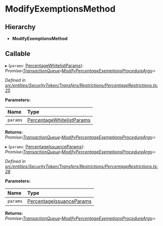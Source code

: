 # ModifyExemptionsMethod

## Hierarchy

* **ModifyExemptionsMethod**

## Callable

▸ \(`params`: [PercentageWhitelistParams]()\): _Promise‹_[_TransactionQueue_]()_‹_[_ModifyPercentageExemptionsProcedureArgs_]()_››_

_Defined in_ [_src/entities/SecurityToken/Transfers/Restrictions/PercentageRestrictions.ts:25_](https://github.com/PolymathNetwork/polymath-sdk/blob/550676f/src/entities/SecurityToken/Transfers/Restrictions/PercentageRestrictions.ts#L25)

**Parameters:**

| Name | Type |
| :--- | :--- |
| `params` | [PercentageWhitelistParams]() |

**Returns:** _Promise‹_[_TransactionQueue_]()_‹_[_ModifyPercentageExemptionsProcedureArgs_]()_››_

▸ \(`params`: [PercentageIssuanceParams]()\): _Promise‹_[_TransactionQueue_]()_‹_[_ModifyPercentageExemptionsProcedureArgs_]()_››_

_Defined in_ [_src/entities/SecurityToken/Transfers/Restrictions/PercentageRestrictions.ts:28_](https://github.com/PolymathNetwork/polymath-sdk/blob/550676f/src/entities/SecurityToken/Transfers/Restrictions/PercentageRestrictions.ts#L28)

**Parameters:**

| Name | Type |
| :--- | :--- |
| `params` | [PercentageIssuanceParams]() |

**Returns:** _Promise‹_[_TransactionQueue_]()_‹_[_ModifyPercentageExemptionsProcedureArgs_]()_››_

